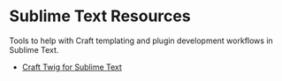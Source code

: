 # Sublime Text Resources

Tools to help with Craft templating and plugin development workflows in Sublime Text.

- [Craft Twig for Sublime Text](https://github.com/barrelstrength/Craft-Twig.tmbundle)
